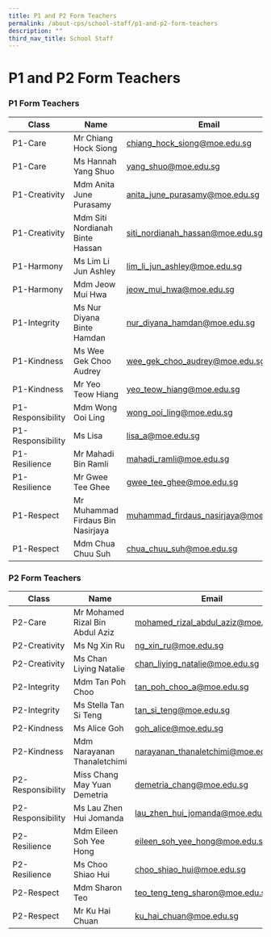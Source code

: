 ```yaml
---
title: P1 and P2 Form Teachers
permalink: /about-cps/school-staff/p1-and-p2-form-teachers
description: ""
third_nav_title: School Staff
---
```

# **P1 and P2 Form Teachers**


### P1 Form Teachers

| Class 	| Name 	| Email 	|
|---	|---	|---	|
| P1-Care 	| Mr Chiang Hock Siong 	| [chiang_hock_siong@moe.edu.sg](mailto:chiang_hock_siong@moe.edu.sg) 	|
| P1-Care 	| Ms Hannah Yang Shuo 	| [yang_shuo@moe.edu.sg](mailto:yang_shuo@moe.edu.sg) 	|
| P1-Creativity 	| Mdm Anita June Purasamy 	| [anita_june_purasamy@moe.edu.sg](mailto:anita_june_purasamy@moe.edu.sg) 	|
| P1-Creativity 	| Mdm Siti Nordianah Binte Hassan 	| [siti_nordianah_hassan@moe.edu.sg](mailto:siti_nordianah_hassan@moe.edu.sg) 	|
| P1-Harmony 	| Ms Lim Li Jun Ashley 	| [lim_li_jun_ashley@moe.edu.sg](mailto:lim_li_jun_ashley@moe.edu.sg) 	|
| P1-Harmony 	| Mdm Jeow Mui Hwa 	| [jeow_mui_hwa@moe.edu.sg](mailto:jeow_mui_hwa@moe.edu.sg) 	|
| P1-Integrity 	| Ms Nur Diyana Binte Hamdan 	| [nur_diyana_hamdan@moe.edu.sg](mailto:nur_diyana_hamdan@moe.edu.sg) 	|
| P1-Kindness 	| Ms Wee Gek Choo Audrey 	| [wee_gek_choo_audrey@moe.edu.sg](mailto:wee_gek_choo_audrey@moe.edu.sg) 	|
| P1-Kindness 	| Mr Yeo Teow Hiang 	| [yeo_teow_hiang@moe.edu.sg](mailto:yeo_teow_hiang@moe.edu.sg) 	|
| P1-Responsibility 	| Mdm Wong Ooi Ling 	| [wong_ooi_ling@moe.edu.sg](mailto:wong_ooi_ling@moe.edu.sg) 	|
| P1-Responsibility 	| Ms Lisa 	| [lisa_a@moe.edu.sg](mailto:lisa_a@moe.edu.sg) 	|
| P1-Resilience 	| Mr Mahadi Bin Ramli 	| [mahadi_ramli@moe.edu.sg](mailto:mahadi_ramli@moe.edu.sg) 	|
| P1-Resilience 	| Mr Gwee Tee Ghee 	| [gwee_tee_ghee@moe.edu.sg](mailto:gwee_tee_ghee@moe.edu.sg) 	|
| P1-Respect 	| Mr Muhammad Firdaus Bin Nasirjaya 	| [muhammad_firdaus_nasirjaya@moe.edu.sg](mailto:muhammad_firdaus_nasirjaya@moe.edu.sg) 	|
| P1-Respect 	| Mdm Chua Chuu Suh 	| [chua_chuu_suh@moe.edu.sg](mailto:chua_chuu_suh@moe.edu.sg) 	|


### P2 Form Teachers

| Class 	| Name 	| Email 	|
|---	|---	|---	|
| P2-Care 	| Mr Mohamed Rizal Bin Abdul Aziz 	| [mohamed_rizal_abdul_aziz@moe.edu.sg](mailto:mohamed_rizal_abdul_aziz@moe.edu.sg) 	|
| P2-Creativity 	| Ms Ng Xin Ru 	| [ng_xin_ru@moe.edu.sg](mailto:ng_xin_ru@moe.edu.sg) 	|
| P2-Creativity 	| Ms Chan Liying Natalie 	| [chan_liying_natalie@moe.edu.sg](mailto:chan_liying_natalie@moe.edu.sg) 	|
| P2-Integrity 	| Mdm Tan Poh Choo 	| [tan_poh_choo_a@moe.edu.sg](mailto:tan_poh_choo_a@moe.edu.sg) 	|
| P2-Integrity 	| Ms Stella Tan Si Teng 	| [tan_si_teng@moe.edu.sg](mailto:tan_si_teng@moe.edu.sg) 	|
| P2-Kindness 	| Ms Alice Goh 	| [goh_alice@moe.edu.sg](mailto:goh_alice@moe.edu.sg) 	|
| P2-Kindness 	| Mdm Narayanan Thanaletchimi 	| [narayanan_thanaletchimi@moe.edu.sg](mailto:narayanan_thanaletchimi@moe.edu.sg) 	|
| P2-Responsibility 	| Miss Chang May Yuan Demetria 	| [demetria_chang@moe.edu.sg](mailto:demetria_chang@moe.edu.sg) 	|
| P2-Responsibility 	| Ms Lau Zhen Hui Jomanda 	| [lau_zhen_hui_jomanda@moe.edu.sg](mailto:lau_zhen_hui_jomanda@moe.edu.sg) 	|
| P2-Resilience 	| Mdm Eileen Soh Yee Hong 	| [eileen_soh_yee_hong@moe.edu.sg](mailto:eileen_soh_yee_hong@moe.edu.sg) 	|
| P2-Resilience 	| Ms Choo Shiao Hui 	| [choo_shiao_hui@moe.edu.sg](mailto:choo_shiao_hui@moe.edu.sg) 	|
| P2-Respect 	| Mdm Sharon Teo 	| [teo_teng_teng_sharon@moe.edu.sg](mailto:teo_teng_teng_sharon@moe.edu.sg) 	|
| P2-Respect 	| Mr Ku Hai Chuan 	| [ku_hai_chuan@moe.edu.sg](mailto:ku_hai_chuan@moe.edu.sg) 	|